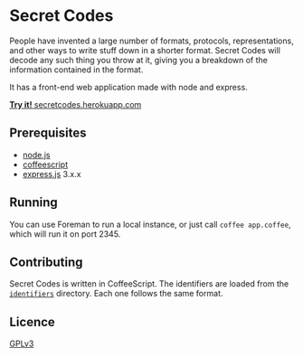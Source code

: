 Secret Codes
============

People have invented a large number of formats, protocols, representations, and other ways to write stuff down in a shorter format. Secret Codes will decode any such thing you throw at it, giving you a breakdown of the information contained in the format.

It has a front-end web application made with node and express.

[**Try it!** secretcodes.herokuapp.com](http://secretcodes.herokuapp.com)

Prerequisites
-------------

- [node.js](http://nodejs.org)
- [coffeescript](http://coffeescript.org)
- [express.js](http://expressjs.com) 3.x.x


Running
-------

You can use Foreman to run a local instance, or just call `coffee app.coffee`, which will run it on port 2345.


Contributing
------------

Secret Codes is written in CoffeeScript. The identifiers are loaded from the [`identifiers`](https://github.com/ogham/SecretCodes/tree/master/identifiers) directory. Each one follows the same format.


Licence
-------

[GPLv3](http://gplv3.fsf.org)